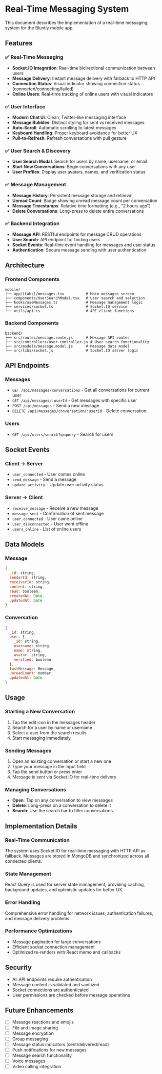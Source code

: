 # Real-Time Messaging System

This document describes the implementation of a real-time messaging system for the Bluntly mobile app.

## Features

### ✅ Real-Time Messaging

- **Socket.IO Integration**: Real-time bidirectional communication between users
- **Message Delivery**: Instant message delivery with fallback to HTTP API
- **Connection Status**: Visual indicator showing connection status (connected/connecting/failed)
- **Online Users**: Real-time tracking of online users with visual indicators

### ✅ User Interface

- **Modern Chat UI**: Clean, Twitter-like messaging interface
- **Message Bubbles**: Distinct styling for sent vs received messages
- **Auto-Scroll**: Automatic scrolling to latest messages
- **Keyboard Handling**: Proper keyboard avoidance for better UX
- **Pull-to-Refresh**: Refresh conversations with pull gesture

### ✅ User Search & Discovery

- **User Search Modal**: Search for users by name, username, or email
- **Start New Conversations**: Begin conversations with any user
- **User Profiles**: Display user avatars, names, and verification status

### ✅ Message Management

- **Message History**: Persistent message storage and retrieval
- **Unread Count**: Badge showing unread message count per conversation
- **Message Timestamps**: Relative time formatting (e.g., "2 hours ago")
- **Delete Conversations**: Long-press to delete entire conversations

### ✅ Backend Integration

- **Message API**: RESTful endpoints for message CRUD operations
- **User Search**: API endpoint for finding users
- **Socket Events**: Real-time event handling for messages and user status
- **Authentication**: Secure message sending with user authentication

## Architecture

### Frontend Components

```
mobile/
├── app/(tabs)/messages.tsx          # Main messages screen
├── components/UserSearchModal.tsx   # User search and selection
├── hooks/useMessages.ts             # Message management logic
├── services/socket.ts               # Socket.IO service
└── utils/api.ts                     # API client functions
```

### Backend Components

```
backend/
├── src/routes/message.route.js      # Message API routes
├── src/controllers/user.controller.js # User search functionality
├── src/models/message.model.js      # Message data model
└── src/libs/socket.js               # Socket.IO server logic
```

## API Endpoints

### Messages

- `GET /api/messages/conversations` - Get all conversations for current user
- `GET /api/messages/:userId` - Get messages with specific user
- `POST /api/messages` - Send a new message
- `DELETE /api/messages/conversation/:userId` - Delete conversation

### Users

- `GET /api/users/search?q=query` - Search for users

## Socket Events

### Client → Server

- `user_connected` - User comes online
- `send_message` - Send a message
- `update_activity` - Update user activity status

### Server → Client

- `receive_message` - Receive a new message
- `message_sent` - Confirmation of sent message
- `user_connected` - User came online
- `user_disconnected` - User went offline
- `users_online` - List of online users

## Data Models

### Message

```javascript
{
  _id: string,
  senderId: string,
  receiverId: string,
  content: string,
  read: boolean,
  createdAt: Date,
  updatedAt: Date
}
```

### Conversation

```javascript
{
  _id: string,
  user: {
    _id: string,
    username: string,
    name: string,
    avatar: string,
    verified: boolean
  },
  lastMessage: Message,
  unreadCount: number,
  updatedAt: Date
}
```

## Usage

### Starting a New Conversation

1. Tap the edit icon in the messages header
2. Search for a user by name or username
3. Select a user from the search results
4. Start messaging immediately

### Sending Messages

1. Open an existing conversation or start a new one
2. Type your message in the input field
3. Tap the send button or press enter
4. Message is sent via Socket.IO for real-time delivery

### Managing Conversations

- **Open**: Tap on any conversation to view messages
- **Delete**: Long-press on a conversation to delete it
- **Search**: Use the search bar to filter conversations

## Implementation Details

### Real-Time Communication

The system uses Socket.IO for real-time messaging with HTTP API as fallback. Messages are stored in MongoDB and synchronized across all connected clients.

### State Management

React Query is used for server state management, providing caching, background updates, and optimistic updates for better UX.

### Error Handling

Comprehensive error handling for network issues, authentication failures, and message delivery problems.

### Performance Optimizations

- Message pagination for large conversations
- Efficient socket connection management
- Optimized re-renders with React memo and callbacks

## Security

- All API endpoints require authentication
- Message content is validated and sanitized
- Socket connections are authenticated
- User permissions are checked before message operations

## Future Enhancements

- [ ] Message reactions and emojis
- [ ] File and image sharing
- [ ] Message encryption
- [ ] Group messaging
- [ ] Message status indicators (sent/delivered/read)
- [ ] Push notifications for new messages
- [ ] Message search functionality
- [ ] Voice messages
- [ ] Video calling integration
